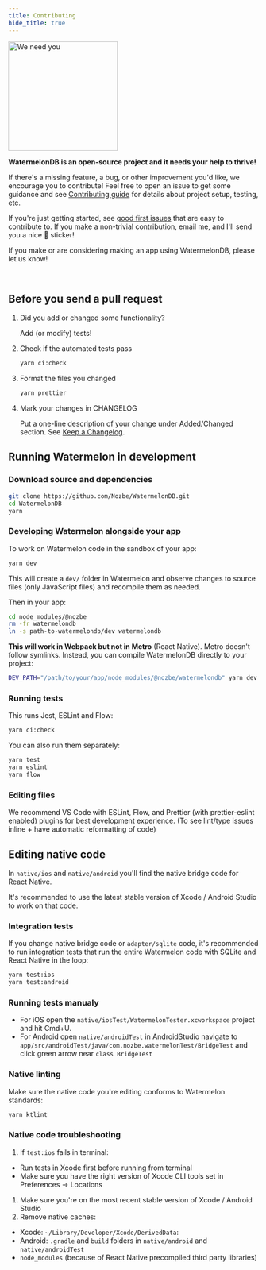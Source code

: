 ```yaml
---
title: Contributing
hide_title: true
---
```


<img src="https://github.com/Nozbe/WatermelonDB/raw/master/assets/needyou.jpg" alt="We need you" width="220" />

**WatermelonDB is an open-source project and it needs your help to thrive!**

If there's a missing feature, a bug, or other improvement you'd like, we encourage you to contribute! Feel free to open an issue to get some guidance and see [Contributing guide](./CONTRIBUTING.md) for details about project setup, testing, etc.

If you're just getting started, see [good first issues](https://github.com/Nozbe/WatermelonDB/issues?q=is%3Aopen+is%3Aissue+label%3A%22good+first+issue%22) that are easy to contribute to. If you make a non-trivial contribution, email me, and I'll send you a nice 🍉 sticker!

If you make or are considering making an app using WatermelonDB, please let us know!

<br />


## Before you send a pull request

1. Did you add or changed some functionality?

   Add (or modify) tests!
2. Check if the automated tests pass
   ```bash
   yarn ci:check
   ```
3. Format the files you changed
   ```bash
   yarn prettier
   ```
4. Mark your changes in CHANGELOG

   Put a one-line description of your change under Added/Changed section. See [Keep a Changelog](https://keepachangelog.com/en/1.0.0/).

## Running Watermelon in development

### Download source and dependencies

```bash
git clone https://github.com/Nozbe/WatermelonDB.git
cd WatermelonDB
yarn
```

### Developing Watermelon alongside your app

To work on Watermelon code in the sandbox of your app:

```bash
yarn dev
```

This will create a `dev/` folder in Watermelon and observe changes to source files (only JavaScript files) and recompile them as needed.

Then in your app:

```bash
cd node_modules/@nozbe
rm -fr watermelondb
ln -s path-to-watermelondb/dev watermelondb
```

**This will work in Webpack but not in Metro** (React Native). Metro doesn't follow symlinks. Instead, you can compile WatermelonDB directly to your project:

```bash
DEV_PATH="/path/to/your/app/node_modules/@nozbe/watermelondb" yarn dev
```

### Running tests

This runs Jest, ESLint and Flow:

```bash
yarn ci:check
```

You can also run them separately:

```bash
yarn test
yarn eslint
yarn flow
```

### Editing files

We recommend VS Code with ESLint, Flow, and Prettier (with prettier-eslint enabled) plugins for best development experience. (To see lint/type issues inline + have automatic reformatting of code)

## Editing native code

In `native/ios` and `native/android` you'll find the native bridge code for React Native.

It's recommended to use the latest stable version of Xcode / Android Studio to work on that code.

### Integration tests

If you change native bridge code or `adapter/sqlite` code, it's recommended to run integration tests that run the entire Watermelon code with SQLite and React Native in the loop:

```bash
yarn test:ios
yarn test:android
```

### Running tests manualy

- For iOS open the `native/iosTest/WatermelonTester.xcworkspace` project and hit Cmd+U.
- For Android open `native/androidTest` in AndroidStudio navigate to `app/src/androidTest/java/com.nozbe.watermelonTest/BridgeTest` and click green arrow near `class BridgeTest`

### Native linting

Make sure the native code you're editing conforms to Watermelon standards:

```bash
yarn ktlint
```

### Native code troubleshooting

1. If `test:ios` fails in terminal:
- Run tests in Xcode first before running from terminal
- Make sure you have the right version of Xcode CLI tools set in Preferences -> Locations
1. Make sure you're on the most recent stable version of Xcode / Android Studio
1. Remove native caches:
- Xcode: `~/Library/Developer/Xcode/DerivedData`:
- Android: `.gradle` and `build` folders in `native/android` and `native/androidTest`
- `node_modules` (because of React Native precompiled third party libraries)


